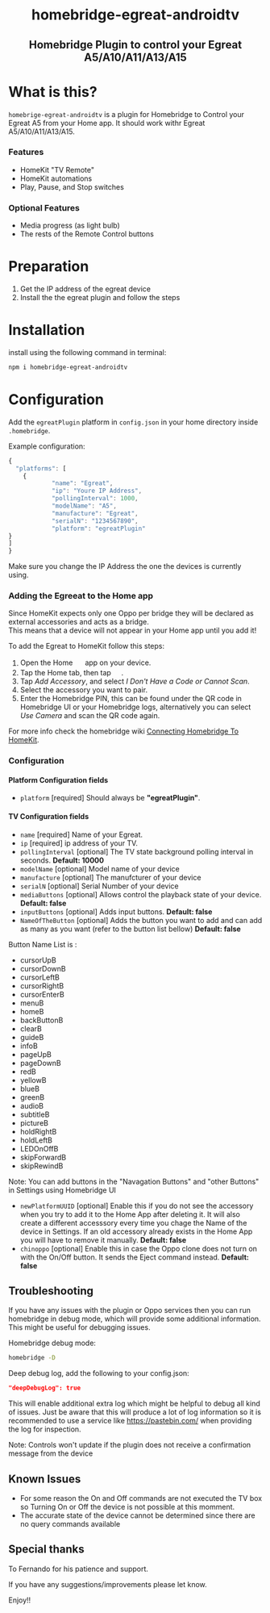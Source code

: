 <span align="center">

# homebridge-egreat-androidtv
## Homebridge Plugin to control your Egreat A5/A10/A11/A13/A15

</span>

# What is this?

`homebrige-egreat-androidtv` is a plugin for Homebridge to Control your Egreat A5 from your Home app. It should work withr Egreat A5/A10/A11/A13/A15.


### Features
* HomeKit "TV Remote"
* HomeKit automations
* Play, Pause, and Stop switches
### Optional Features
* Media progress (as light bulb)
* The rests of the Remote Control buttons 

# Preparation
1. Get the IP address of the egreat device
2. Install the the egreat plugin and follow the steps

# Installation
install using the following command in terminal:
```sh
npm i homebridge-egreat-androidtv
```

# Configuration

Add the `egreatPlugin` platform in `config.json` in your home directory inside `.homebridge`.

Example configuration:

```js
{
  "platforms": [
    {
            "name": "Egreat",
            "ip": "Youre IP Address", 
            "pollingInterval": 1000,
            "modelName": "A5",
            "manufacture": "Egreat",
            "serialN": "1234567890",
            "platform": "egreatPlugin"
}
]
}
```

Make sure you change the IP Address the one the devices is currently using.


### Adding the Egreeat to the Home app
Since HomeKit expects only one Oppo per bridge they will be declared as external accessories and acts as a bridge.  
This means that a device will not appear in your Home app until you add it!

To add the Egreat to HomeKit follow this steps:

1. Open the Home <img src="https://user-images.githubusercontent.com/3979615/78010622-4ea1d380-738e-11ea-8a17-e6a465eeec35.png" height="16.42px"> app on your device.
2. Tap the Home tab, then tap <img src="https://user-images.githubusercontent.com/3979615/78010869-9aed1380-738e-11ea-9644-9f46b3633026.png" height="16.42px">.
3. Tap *Add Accessory*, and select *I Don't Have a Code or Cannot Scan*.
4. Select the accessory you want to pair.
5. Enter the Homebridge PIN, this can be found under the QR code in Homebridge UI or your Homebridge logs, alternatively you can select *Use Camera* and scan the QR code again.

For more info check the homebridge wiki [Connecting Homebridge To HomeKit](https://github.com/homebridge/homebridge/wiki/Connecting-Homebridge-To-HomeKit).

### Configuration
#### Platform Configuration fields
- `platform` [required]
Should always be **"egreatPlugin"**.
#### TV Configuration fields
- `name` [required]
Name of your Egreat.
- `ip` [required]
ip address of your TV.
- `pollingInterval` [optional]
The TV state background polling interval in seconds. **Default: 10000**
- `modelName` [optional]
Model name of your device
- `manufacture` [optional]
The manufcturer of your device
- `serialN` [optional]
Serial Number of your device
- `mediaButtons` [optional]
Allows control the playback state of your device. **Default: false**
- `inputButtons` [optional]
Adds input buttons. **Default: false**
- `NameOfTheButton` [optional]
Adds the button you want to add and can add as many as you want (refer to the button list bellow) **Default: false**

Button Name List is :
- cursorUpB
- cursorDownB 
- cursorLeftB
- cursorRightB
- cursorEnterB
- menuB
- homeB
- backButtonB
- clearB 
- guideB
- infoB
- pageUpB
- pageDownB
- redB
- yellowB
- blueB
- greenB
- audioB
- subtitleB
- pictureB
- holdRightB
- holdLeftB
- LEDOnOffB
- skipForwardB
- skipRewindB 


Note: You can add  buttons in the "Navagation Buttons" and "other Buttons" in Settings using Homebridge UI
- `newPlatformUUID` [optional]
Enable this if you do not see the accessory when you try to add it to the Home App after deleting it. It will also create a different accesssory every time you chage the Name of the device in Settings. If an old accessory already exists in the Home App you will have to remove it manually. **Default: false**
- `chinoppo` [optional]
Enable this in case the Oppo clone does not turn on with the On/Off button. It sends the Eject command instead. **Default: false**

## Troubleshooting
If you have any issues with the plugin or Oppo services then you can run homebridge in debug mode, which will provide some additional information. This might be useful for debugging issues.

Homebridge debug mode:
```sh
homebridge -D
```

Deep debug log, add the following to your config.json:
```json
"deepDebugLog": true
```
This will enable additional extra log which might be helpful to debug all kind of issues. Just be aware that this will produce a lot of log information so it is recommended to use a service like https://pastebin.com/ when providing the log for inspection.

Note: Controls won't update if the plugin does not receive a confirmation message from the device

## Known Issues
-  For some reason the On and Off commands are not executed the TV box so Turning On or Off the device is not possible at this momment.
 - The accurate state of the device cannot be determined since there are no query commands available 

## Special thanks
To Fernando for his patience and support.

If you have any suggestions/improvements please let know.

Enjoy!!
